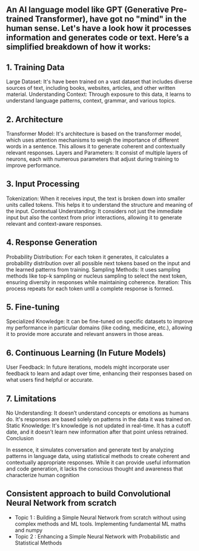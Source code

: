 ## An AI language model like GPT (Generative Pre-trained Transformer), have got no "mind" in the human sense. Let's have a look how it processes information and generates code or text. Here’s a simplified breakdown of how it works:

## 1. Training Data
Large Dataset: It's have been trained on a vast dataset that includes diverse sources of text, including books, websites, articles, and other written material.
Understanding Context: Through exposure to this data, it learns to understand language patterns, context, grammar, and various topics.
## 2. Architecture
Transformer Model: It's architecture is based on the transformer model, which uses attention mechanisms to weigh the importance of different words in a sentence. This allows it to generate coherent and contextually relevant responses.
Layers and Parameters: It consist of multiple layers of neurons, each with numerous parameters that adjust during training to improve performance.
## 3. Input Processing
Tokenization: When it receives input, the text is broken down into smaller units called tokens. This helps it to understand the structure and meaning of the input.
Contextual Understanding: It considers not just the immediate input but also the context from prior interactions, allowing it to generate relevant and context-aware responses.
## 4. Response Generation
Probability Distribution: For each token it generates, it calculates a probability distribution over all possible next tokens based on the input and the learned patterns from training.
Sampling Methods: It uses sampling methods like top-k sampling or nucleus sampling to select the next token, ensuring diversity in responses while maintaining coherence.
Iteration: This process repeats for each token until a complete response is formed.
## 5. Fine-tuning
Specialized Knowledge: It can be fine-tuned on specific datasets to improve my performance in particular domains (like coding, medicine, etc.), allowing it to provide more accurate and relevant answers in those areas.
## 6. Continuous Learning (In Future Models)
User Feedback: In future iterations, models might incorporate user feedback to learn and adapt over time, enhancing their responses based on what users find helpful or accurate.
## 7. Limitations
No Understanding: It doesn’t understand concepts or emotions as humans do. It's responses are based solely on patterns in the data it was trained on.
Static Knowledge: It's knowledge is not updated in real-time. It has a cutoff date, and it doesn’t learn new information after that point unless retrained.
Conclusion

In essence, it simulates conversation and generate text by analyzing patterns in language data, using statistical methods to create coherent and contextually appropriate responses. While it can provide useful information and code generation, it lacks the conscious thought and awareness that characterize human cognition

## Consistent approach to build Convolutional Neural Network from scratch 
- Topic 1 : Building a Simple Neural Network from scratch without using complex methods and ML tools. Implementing fundamental ML maths and numpy
- Topic 2 : Enhancing a Simple Neural Network with Probabilistic and Statistical Methods
 
